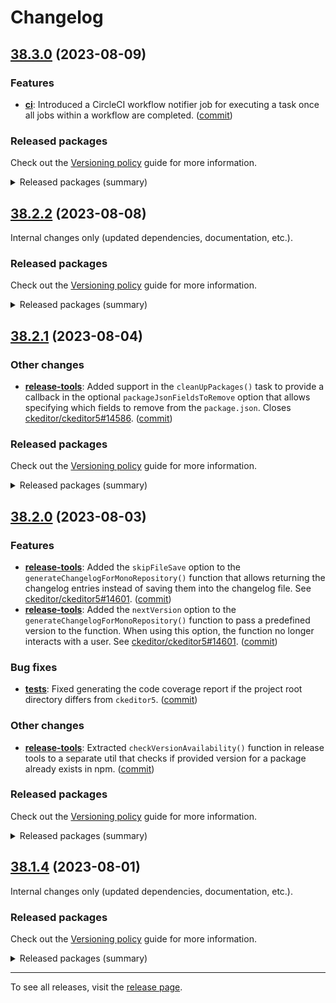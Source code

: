 Changelog
=========

## [38.3.0](https://github.com/ckeditor/ckeditor5-dev/compare/v38.2.2...v38.3.0) (2023-08-09)

### Features

* **[ci](https://www.npmjs.com/package/@ckeditor/ckeditor5-dev-ci)**: Introduced a CircleCI workflow notifier job for executing a task once all jobs within a workflow are completed. ([commit](https://github.com/ckeditor/ckeditor5-dev/commit/e038f87882751b02bc9b118b281703ce8d91d986))

### Released packages

Check out the [Versioning policy](https://ckeditor.com/docs/ckeditor5/latest/framework/guides/support/versioning-policy.html) guide for more information.

<details>
<summary>Released packages (summary)</summary>

Releases containing new features:

* [@ckeditor/ckeditor5-dev-ci](https://www.npmjs.com/package/@ckeditor/ckeditor5-dev-ci/v/38.3.0): v38.2.2 => v38.3.0

Other releases:

* [@ckeditor/ckeditor5-dev-bump-year](https://www.npmjs.com/package/@ckeditor/ckeditor5-dev-bump-year/v/38.3.0): v38.2.2 => v38.3.0
* [@ckeditor/ckeditor5-dev-dependency-checker](https://www.npmjs.com/package/@ckeditor/ckeditor5-dev-dependency-checker/v/38.3.0): v38.2.2 => v38.3.0
* [@ckeditor/ckeditor5-dev-docs](https://www.npmjs.com/package/@ckeditor/ckeditor5-dev-docs/v/38.3.0): v38.2.2 => v38.3.0
* [@ckeditor/ckeditor5-dev-release-tools](https://www.npmjs.com/package/@ckeditor/ckeditor5-dev-release-tools/v/38.3.0): v38.2.2 => v38.3.0
* [@ckeditor/ckeditor5-dev-tests](https://www.npmjs.com/package/@ckeditor/ckeditor5-dev-tests/v/38.3.0): v38.2.2 => v38.3.0
* [@ckeditor/ckeditor5-dev-transifex](https://www.npmjs.com/package/@ckeditor/ckeditor5-dev-transifex/v/38.3.0): v38.2.2 => v38.3.0
* [@ckeditor/ckeditor5-dev-translations](https://www.npmjs.com/package/@ckeditor/ckeditor5-dev-translations/v/38.3.0): v38.2.2 => v38.3.0
* [@ckeditor/ckeditor5-dev-utils](https://www.npmjs.com/package/@ckeditor/ckeditor5-dev-utils/v/38.3.0): v38.2.2 => v38.3.0
* [@ckeditor/ckeditor5-dev-web-crawler](https://www.npmjs.com/package/@ckeditor/ckeditor5-dev-web-crawler/v/38.3.0): v38.2.2 => v38.3.0
* [@ckeditor/jsdoc-plugins](https://www.npmjs.com/package/@ckeditor/jsdoc-plugins/v/38.3.0): v38.2.2 => v38.3.0
* [@ckeditor/typedoc-plugins](https://www.npmjs.com/package/@ckeditor/typedoc-plugins/v/38.3.0): v38.2.2 => v38.3.0
</details>


## [38.2.2](https://github.com/ckeditor/ckeditor5-dev/compare/v38.2.1...v38.2.2) (2023-08-08)

Internal changes only (updated dependencies, documentation, etc.).

### Released packages

Check out the [Versioning policy](https://ckeditor.com/docs/ckeditor5/latest/framework/guides/support/versioning-policy.html) guide for more information.

<details>
<summary>Released packages (summary)</summary>

Other releases:

* [@ckeditor/ckeditor5-dev-bump-year](https://www.npmjs.com/package/@ckeditor/ckeditor5-dev-bump-year/v/38.2.2): v38.2.1 => v38.2.2
* [@ckeditor/ckeditor5-dev-ci](https://www.npmjs.com/package/@ckeditor/ckeditor5-dev-ci/v/38.2.2): v38.2.1 => v38.2.2
* [@ckeditor/ckeditor5-dev-dependency-checker](https://www.npmjs.com/package/@ckeditor/ckeditor5-dev-dependency-checker/v/38.2.2): v38.2.1 => v38.2.2
* [@ckeditor/ckeditor5-dev-docs](https://www.npmjs.com/package/@ckeditor/ckeditor5-dev-docs/v/38.2.2): v38.2.1 => v38.2.2
* [@ckeditor/ckeditor5-dev-release-tools](https://www.npmjs.com/package/@ckeditor/ckeditor5-dev-release-tools/v/38.2.2): v38.2.1 => v38.2.2
* [@ckeditor/ckeditor5-dev-tests](https://www.npmjs.com/package/@ckeditor/ckeditor5-dev-tests/v/38.2.2): v38.2.1 => v38.2.2
* [@ckeditor/ckeditor5-dev-transifex](https://www.npmjs.com/package/@ckeditor/ckeditor5-dev-transifex/v/38.2.2): v38.2.1 => v38.2.2
* [@ckeditor/ckeditor5-dev-translations](https://www.npmjs.com/package/@ckeditor/ckeditor5-dev-translations/v/38.2.2): v38.2.1 => v38.2.2
* [@ckeditor/ckeditor5-dev-utils](https://www.npmjs.com/package/@ckeditor/ckeditor5-dev-utils/v/38.2.2): v38.2.1 => v38.2.2
* [@ckeditor/ckeditor5-dev-web-crawler](https://www.npmjs.com/package/@ckeditor/ckeditor5-dev-web-crawler/v/38.2.2): v38.2.1 => v38.2.2
* [@ckeditor/jsdoc-plugins](https://www.npmjs.com/package/@ckeditor/jsdoc-plugins/v/38.2.2): v38.2.1 => v38.2.2
* [@ckeditor/typedoc-plugins](https://www.npmjs.com/package/@ckeditor/typedoc-plugins/v/38.2.2): v38.2.1 => v38.2.2
</details>


## [38.2.1](https://github.com/ckeditor/ckeditor5-dev/compare/v38.2.0...v38.2.1) (2023-08-04)

### Other changes

* **[release-tools](https://www.npmjs.com/package/@ckeditor/ckeditor5-dev-release-tools)**: Added support in the `cleanUpPackages()` task to provide a callback in the optional `packageJsonFieldsToRemove` option that allows specifying which fields to remove from the `package.json`. Closes [ckeditor/ckeditor5#14586](https://github.com/ckeditor/ckeditor5/issues/14586). ([commit](https://github.com/ckeditor/ckeditor5-dev/commit/aaeda4151aab9d037e55ffbf74e038fbe2416c9f))

### Released packages

Check out the [Versioning policy](https://ckeditor.com/docs/ckeditor5/latest/framework/guides/support/versioning-policy.html) guide for more information.

<details>
<summary>Released packages (summary)</summary>

Other releases:

* [@ckeditor/ckeditor5-dev-bump-year](https://www.npmjs.com/package/@ckeditor/ckeditor5-dev-bump-year/v/38.2.1): v38.2.0 => v38.2.1
* [@ckeditor/ckeditor5-dev-ci](https://www.npmjs.com/package/@ckeditor/ckeditor5-dev-ci/v/38.2.1): v38.2.0 => v38.2.1
* [@ckeditor/ckeditor5-dev-dependency-checker](https://www.npmjs.com/package/@ckeditor/ckeditor5-dev-dependency-checker/v/38.2.1): v38.2.0 => v38.2.1
* [@ckeditor/ckeditor5-dev-docs](https://www.npmjs.com/package/@ckeditor/ckeditor5-dev-docs/v/38.2.1): v38.2.0 => v38.2.1
* [@ckeditor/ckeditor5-dev-release-tools](https://www.npmjs.com/package/@ckeditor/ckeditor5-dev-release-tools/v/38.2.1): v38.2.0 => v38.2.1
* [@ckeditor/ckeditor5-dev-tests](https://www.npmjs.com/package/@ckeditor/ckeditor5-dev-tests/v/38.2.1): v38.2.0 => v38.2.1
* [@ckeditor/ckeditor5-dev-transifex](https://www.npmjs.com/package/@ckeditor/ckeditor5-dev-transifex/v/38.2.1): v38.2.0 => v38.2.1
* [@ckeditor/ckeditor5-dev-translations](https://www.npmjs.com/package/@ckeditor/ckeditor5-dev-translations/v/38.2.1): v38.2.0 => v38.2.1
* [@ckeditor/ckeditor5-dev-utils](https://www.npmjs.com/package/@ckeditor/ckeditor5-dev-utils/v/38.2.1): v38.2.0 => v38.2.1
* [@ckeditor/ckeditor5-dev-web-crawler](https://www.npmjs.com/package/@ckeditor/ckeditor5-dev-web-crawler/v/38.2.1): v38.2.0 => v38.2.1
* [@ckeditor/jsdoc-plugins](https://www.npmjs.com/package/@ckeditor/jsdoc-plugins/v/38.2.1): v38.2.0 => v38.2.1
* [@ckeditor/typedoc-plugins](https://www.npmjs.com/package/@ckeditor/typedoc-plugins/v/38.2.1): v38.2.0 => v38.2.1
</details>


## [38.2.0](https://github.com/ckeditor/ckeditor5-dev/compare/v38.1.4...v38.2.0) (2023-08-03)

### Features

* **[release-tools](https://www.npmjs.com/package/@ckeditor/ckeditor5-dev-release-tools)**: Added the `skipFileSave` option to the `generateChangelogForMonoRepository()` function that allows returning the changelog entries instead of saving them into the changelog file. See [ckeditor/ckeditor5#14601](https://github.com/ckeditor/ckeditor5/issues/14601). ([commit](https://github.com/ckeditor/ckeditor5-dev/commit/0b1b1e3e9a5ae928177468b599ebaf201815711f))
* **[release-tools](https://www.npmjs.com/package/@ckeditor/ckeditor5-dev-release-tools)**: Added  the `nextVersion` option to the `generateChangelogForMonoRepository()` function to pass a predefined version to the function. When using this option, the function no longer interacts with a user. See [ckeditor/ckeditor5#14601](https://github.com/ckeditor/ckeditor5/issues/14601). ([commit](https://github.com/ckeditor/ckeditor5-dev/commit/0b1b1e3e9a5ae928177468b599ebaf201815711f))

### Bug fixes

* **[tests](https://www.npmjs.com/package/@ckeditor/ckeditor5-dev-tests)**: Fixed generating the code coverage report if the project root directory differs from `ckeditor5`. ([commit](https://github.com/ckeditor/ckeditor5-dev/commit/5d6add38aa9e71725c23af936fcd6173adbcd13a))

### Other changes

* **[release-tools](https://www.npmjs.com/package/@ckeditor/ckeditor5-dev-release-tools)**: Extracted `checkVersionAvailability()` function in release tools to a separate util that checks if provided version for a package already exists in npm. ([commit](https://github.com/ckeditor/ckeditor5-dev/commit/1afa9362318aefcb6359265d386649c9c6ca497f))

### Released packages

Check out the [Versioning policy](https://ckeditor.com/docs/ckeditor5/latest/framework/guides/support/versioning-policy.html) guide for more information.

<details>
<summary>Released packages (summary)</summary>

Releases containing new features:

* [@ckeditor/ckeditor5-dev-release-tools](https://www.npmjs.com/package/@ckeditor/ckeditor5-dev-release-tools/v/38.2.0): v38.1.4 => v38.2.0

Other releases:

* [@ckeditor/ckeditor5-dev-bump-year](https://www.npmjs.com/package/@ckeditor/ckeditor5-dev-bump-year/v/38.2.0): v38.1.4 => v38.2.0
* [@ckeditor/ckeditor5-dev-ci](https://www.npmjs.com/package/@ckeditor/ckeditor5-dev-ci/v/38.2.0): v38.1.4 => v38.2.0
* [@ckeditor/ckeditor5-dev-dependency-checker](https://www.npmjs.com/package/@ckeditor/ckeditor5-dev-dependency-checker/v/38.2.0): v38.1.4 => v38.2.0
* [@ckeditor/ckeditor5-dev-docs](https://www.npmjs.com/package/@ckeditor/ckeditor5-dev-docs/v/38.2.0): v38.1.4 => v38.2.0
* [@ckeditor/ckeditor5-dev-tests](https://www.npmjs.com/package/@ckeditor/ckeditor5-dev-tests/v/38.2.0): v38.1.4 => v38.2.0
* [@ckeditor/ckeditor5-dev-transifex](https://www.npmjs.com/package/@ckeditor/ckeditor5-dev-transifex/v/38.2.0): v38.1.4 => v38.2.0
* [@ckeditor/ckeditor5-dev-translations](https://www.npmjs.com/package/@ckeditor/ckeditor5-dev-translations/v/38.2.0): v38.1.4 => v38.2.0
* [@ckeditor/ckeditor5-dev-utils](https://www.npmjs.com/package/@ckeditor/ckeditor5-dev-utils/v/38.2.0): v38.1.4 => v38.2.0
* [@ckeditor/ckeditor5-dev-web-crawler](https://www.npmjs.com/package/@ckeditor/ckeditor5-dev-web-crawler/v/38.2.0): v38.1.4 => v38.2.0
* [@ckeditor/jsdoc-plugins](https://www.npmjs.com/package/@ckeditor/jsdoc-plugins/v/38.2.0): v38.1.4 => v38.2.0
* [@ckeditor/typedoc-plugins](https://www.npmjs.com/package/@ckeditor/typedoc-plugins/v/38.2.0): v38.1.4 => v38.2.0
</details>


## [38.1.4](https://github.com/ckeditor/ckeditor5-dev/compare/v38.1.3...v38.1.4) (2023-08-01)

Internal changes only (updated dependencies, documentation, etc.).

### Released packages

Check out the [Versioning policy](https://ckeditor.com/docs/ckeditor5/latest/framework/guides/support/versioning-policy.html) guide for more information.

<details>
<summary>Released packages (summary)</summary>

Other releases:

* [@ckeditor/ckeditor5-dev-bump-year](https://www.npmjs.com/package/@ckeditor/ckeditor5-dev-bump-year): v38.1.3 => v38.1.4
* [@ckeditor/ckeditor5-dev-ci](https://www.npmjs.com/package/@ckeditor/ckeditor5-dev-ci): v38.1.3 => v38.1.4
* [@ckeditor/ckeditor5-dev-dependency-checker](https://www.npmjs.com/package/@ckeditor/ckeditor5-dev-dependency-checker): v38.1.3 => v38.1.4
* [@ckeditor/ckeditor5-dev-docs](https://www.npmjs.com/package/@ckeditor/ckeditor5-dev-docs): v38.1.3 => v38.1.4
* [@ckeditor/ckeditor5-dev-release-tools](https://www.npmjs.com/package/@ckeditor/ckeditor5-dev-release-tools): v38.1.3 => v38.1.4
* [@ckeditor/ckeditor5-dev-tests](https://www.npmjs.com/package/@ckeditor/ckeditor5-dev-tests): v38.1.3 => v38.1.4
* [@ckeditor/ckeditor5-dev-transifex](https://www.npmjs.com/package/@ckeditor/ckeditor5-dev-transifex): v38.1.3 => v38.1.4
* [@ckeditor/ckeditor5-dev-translations](https://www.npmjs.com/package/@ckeditor/ckeditor5-dev-translations): v38.1.3 => v38.1.4
* [@ckeditor/ckeditor5-dev-utils](https://www.npmjs.com/package/@ckeditor/ckeditor5-dev-utils): v38.1.3 => v38.1.4
* [@ckeditor/ckeditor5-dev-web-crawler](https://www.npmjs.com/package/@ckeditor/ckeditor5-dev-web-crawler): v38.1.3 => v38.1.4
* [@ckeditor/jsdoc-plugins](https://www.npmjs.com/package/@ckeditor/jsdoc-plugins): v38.1.3 => v38.1.4
* [@ckeditor/typedoc-plugins](https://www.npmjs.com/package/@ckeditor/typedoc-plugins): v38.1.3 => v38.1.4
</details>

---

To see all releases, visit the [release page](https://github.com/ckeditor/ckeditor5-dev/releases).
